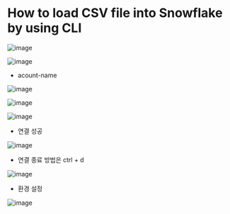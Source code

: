 # How to load CSV file into Snowflake by using CLI
![image](https://user-images.githubusercontent.com/102650331/172334596-09322bf6-e417-45b0-a945-7990e1220a16.png)

![image](https://user-images.githubusercontent.com/102650331/172335401-4b0b2d15-003a-4f5d-a445-d4f58bc97b32.png)

- acount-name

![image](https://user-images.githubusercontent.com/102650331/172337880-5280b3e0-9340-465c-bb99-fe48578511b0.png)

![image](https://user-images.githubusercontent.com/102650331/172336666-88d90c8b-1098-4c64-9813-fe6a6602883d.png)

![image](https://user-images.githubusercontent.com/102650331/172337401-3f3f77b9-82aa-4d96-9545-6b4042e18e82.png)

- 연결 성공

![image](https://user-images.githubusercontent.com/102650331/172338852-83ee5ed3-8f3d-40d2-b81b-2af6b84aecfe.png)

- 연결 종료 방법은 ctrl + d

![image](https://user-images.githubusercontent.com/102650331/172338960-abf9f135-e0f9-4d72-ba51-fb5cae82845c.png)


- 환경 설정

![image](https://user-images.githubusercontent.com/102650331/172339920-10ff75dd-9422-4a2f-b388-071a614f7900.png)


